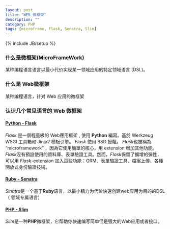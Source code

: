 ```yaml
---
layout: post
title: "WEB 微框架"
description: ""
category: PHP
tags: [microframe, Flask, Senatra, Slim]
---
```

{% include JB/setup %}
### 什么是微框架(MicroFrameWork)

某种编程语言语言以最小代价实现某一领域应用的特定领域语言 (DSL)。

### 什么是 Web微框架
某种编程语言，针对 Web 应用的微框架

### 认识几个常见语言的 Web 微框架

#### [Python - Flask](http://flask.pocoo.org/)

*Flask* 是一個輕量級的 Web應用框架 , 使用 **Python** 編寫。基於 Werkzeug WSGI 工具箱和 Jinja2 模板引擎。 *Flask* 使用 BSD 授權。
*Flask*也被稱為 “microframework” ，因為它使用簡單的核心，用 extension 增加其他功能。*Flask*沒有預設使用的資料庫、表單驗證工具。然而，*Flask*保留了擴增的彈性，可以用 *Flask*-extension 加入這些功能：ORM、表單驗證工具、檔案上傳、各種開放式身份驗證技術。

#### [Ruby - Senatra](http://www.sinatrarb.com/)

*Sinatra*是一个基于**Ruby**语言，以最小精力为代价快速创建web应用为目的的DSL（ 领域专属语言）

#### [PHP - Slim](http://www.slimframework.com/)

*Slim*是一种**PHP**微框架，它帮助你快速编写简单但是强大的Web应用或者接口。
